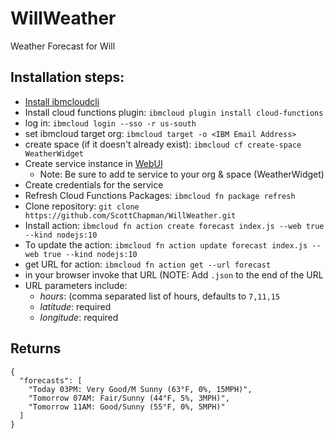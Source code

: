 # WillWeather
Weather Forecast for Will

## Installation steps:
 * [Install ibmcloudcli](https://console.bluemix.net/docs/cli/index.html#overview)
 * Install cloud functions plugin: `ibmcloud plugin install cloud-functions`
 * log in: `ibmcloud login --sso -r us-south`
 * set ibmcloud target org: `ibmcloud target -o <IBM Email Address>`
 * create space (if it doesn't already exist): `ibmcloud cf create-space WeatherWidget`
 * Create service instance in [WebUI](https://cloud.ibm.com/catalog/services/weather-company-data)
   * Note: Be sure to add te service to your org & space (WeatherWidget)
 * Create credentials for the service
 * Refresh Cloud Functions Packages: `ibmcloud fn package refresh`
 * Clone repository: `git clone https://github.com/ScottChapman/WillWeather.git`
 * Install action: `ibmcloud fn action create forecast index.js --web true --kind nodejs:10`
 * To update the action: `ibmcloud fn action update forecast index.js --web true --kind nodejs:10`
 * get URL for action: `ibmcloud fn action get --url forecast`
 * in your browser invoke that URL (NOTE: Add `.json` to the end of the URL
 * URL parameters include:
    * *hours*: (comma separated list of hours, defaults to `7,11,15`
    * *latitude*: required
    * *longitude*: required

## Returns
```
{
  "forecasts": [
    "Today 03PM: Very Good/M Sunny (63°F, 0%, 15MPH)",
    "Tomorrow 07AM: Fair/Sunny (44°F, 5%, 3MPH)",
    "Tomorrow 11AM: Good/Sunny (55°F, 0%, 5MPH)"
  ]
}
```
